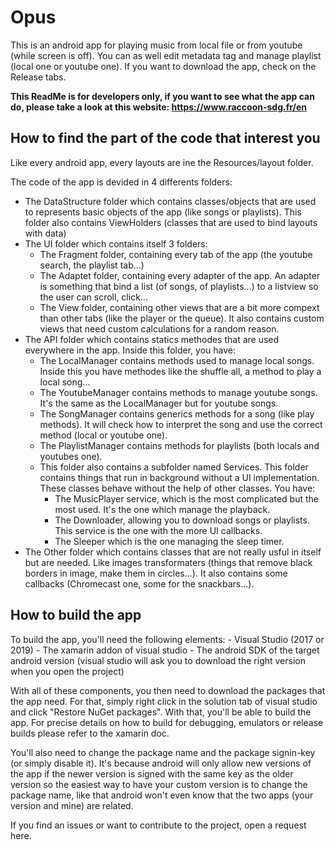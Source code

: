# Opus

This is an android app for playing music from local file or from youtube (while screen is off). You can as well edit metadata tag and manage playlist (local one or youtube one).
If you want to download the app, check on the Release tabs.

**This ReadMe is for developers only, if you want to see what the app can do, please take a look at this website: https://www.raccoon-sdg.fr/en**

## How to find the part of the code that interest you

Like every android app, every layouts are ine the Resources/layout folder.

The code of the app is devided in 4 differents folders:

 - The DataStructure folder which contains classes/objects that are used to represents basic objects of the app (like songs or playlists). This folder also contains ViewHolders (classes that are used to bind layouts with data)
 - The UI folder which contains itself 3 folders:
   - The Fragment folder, containing every tab of the app (the youtube search, the playlist tab...)
   - The Adaptet folder, containing every adapter of the app. An adapter is something that bind a list (of songs, of playlists...) to a listview so the user can scroll, click...
   - The View folder, containing other views that are a bit more compext than other tabs (like the player or the queue). It also contains custom views that need custom calculations for a random reason.
 - The API folder which contains statics methodes that are used everywhere in the app. Inside this folder, you have:
   - The LocalManager contains methods used to manage local songs. Inside this you have methodes like the shuffle all, a method to play a local song...
   - The YoutubeManager contains methods to manage youtube songs. It's the same as the LocalManager but for youtube songs.
   - The SongManager contains generics methods for a song (like play methods). It will check how to interpret the song and use the correct method (local or youtube one).
   - The PlaylistManager contains methods for playlists (both locals and youtubes one).
   - This folder also contains a subfolder named Services. This folder contains things that run in background without a UI implementation. These classes behave without the help of other classes. You have:
     - The MusicPlayer service, which is the most complicated but the most used. It's the one which manage the playback.
     - The Downloader, allowing you to download songs or playlists. This service is the one with the more UI callbacks.
     - The Sleeper which is the one managing the sleep timer.
  - The Other folder which contains classes that are not really usful in itself but are needed. Like images transformaters (things that remove black borders in image, make them in circles...). It also contains some callbacks (Chromecast one, some for the snackbars...).
  
  ## How to build the app
  
   To build the app, you'll need the following elements:
    - Visual Studio (2017 or 2019)
    - The xamarin addon of visual studio
    - The android SDK of the target android version (visual studio will ask you to download the right version when you open the project)
    
   With all of these components, you then need to download the packages that the app need. For that, simply right click in the solution tab of visual studio and click "Restore NuGet packages". With that, you'll be able to build the app. For precise details on how to build for debugging, emulators or release builds please refer to the xamarin doc. 
   
   You'll also need to change the package name and the package signin-key (or simply disable it). It's because android will only allow new versions of the app if the newer version is signed with the same key as the older version so the easiest way to have your custom version is to change the package name, like that android won't even know that the two apps (your version and mine) are related.
    

If you find an issues or want to contribute to the project, open a request here. 
